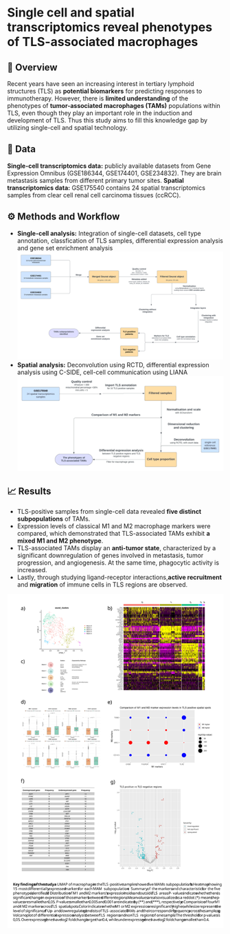 # Single cell and spatial transcriptomics reveal phenotypes of TLS-associated macrophages

## 📌 Overview
Recent years have seen an increasing interest in tertiary lymphoid structures (TLS) as **potential biomarkers** for predicting responses to immunotherapy. However, there is **limited
understanding** of the phenotypes of **tumor-associated macrophages (TAMs)** populations within TLS, even though they play an important role in the induction and development of TLS. Thus 
this study aims to fill this knowledge gap by utilizing single-cell and spatial technology. 

## 🧬 Data
**Single-cell transcriptomics data:** publicly available datasets from Gene Expression Omnibus (GSE186344, GSE174401, GSE234832). They are brain metastasis samples from different primary tumor sites.
**Spatial transcriptomics data:** GSE175540 contains 24 spatial transcriptomics samples from clear cell renal cell carcinoma tissues (ccRCC).

## ⚙️ Methods and Workflow 
- **Single-cell analysis:** Integration of single-cell datasets, cell type annotation, classfication of TLS samples, differential expression analysis and gene set enrichment analysis 
![single_cell_workflow](results/workflow/single_cell_workflow.png) 
- **Spatial analysis:** Deconvolution using RCTD, differential expression analysis using C-SIDE, cell-cell communication using LIANA 
![spatial_workflow](results/workflow/spatial_workflow.svg)         


## 📈 Results
- TLS-positive samples from single-cell data revealed **five distinct subpopulations** of TAMs.
- Expression levels of classical M1 and M2 macrophage markers were compared, which demonstrated that TLS-associated TAMs exhibit **a mixed M1 and M2 phenotype**.
- TLS-associated TAMs display an **anti-tumor state**, characterized by a significant downregulation of genes involved in metastasis, tumor progression, and angiogenesis. At the
same time, phagocytic activity is increased.
- Lastly, through studying ligand-receptor interactions,**active recruitment** and **migration** of immune cells in TLS regions are observed.
 
![key_findings](results/workflow/keyfindings.svg)  



